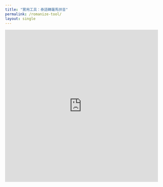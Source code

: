 ```yaml
---
title: "實用工具：泰語轉羅馬拼音"
permalink: /romanize-tool/
layout: single
---
```



<iframe style="text-align: center" src="https://puerdon.github.io/thai_romanization" width="100%" height="500px" frameborder="0" scrolling="auto"></iframe>